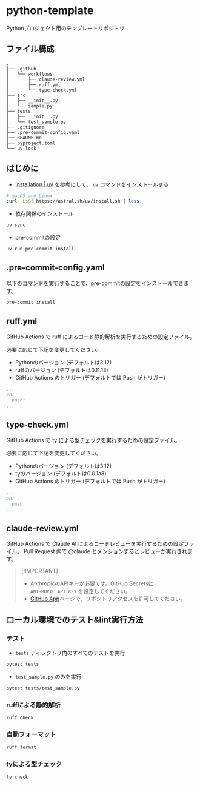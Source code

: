 # python-template

Pythonプロジェクト用のテンプレートリポジトリ

## ファイル構成

```
.
├── .github
│   └── workflows
│       ├── claude-review.yml
│       ├── ruff.yml
│       └── type-check.yml
├── src
│   ├── __init__.py
│   └── sample.py
├── tests
│   ├── __init__.py
│   └── test_sample.py
├── .gitignore
├── .pre-commit-config.yaml
├── README.md
├── pyproject.toml
└── uv.lock
```

## はじめに

- [Installation | uv](https://docs.astral.sh/uv/getting-started/installation/) を参考にして、 `uv` コマンドをインストールする

```bash
# macOS and Linux
curl -LsSf https://astral.sh/uv/install.sh | less
```

- 依存関係のインストール

```bash
uv sync
```

- pre-commitの設定

```bash
uv run pre-commit install
```

## .pre-commit-config.yaml

以下のコマンドを実行することで、pre-commitの設定をインストールできます。

```bash
pre-commit install
```

## ruff.yml

GitHub Actions で ruff によるコード静的解析を実行するための設定ファイル。

必要に応じて下記を変更してください。

- Pythonのバージョン (デフォルトは3.12)
- ruffのバージョン (デフォルトは0.11.13)
- GitHub Actions のトリガー (デフォルトでは Push がトリガー)

```yaml
...
on:
  push:
...
```

## type-check.yml

GitHub Actions で ty による型チェックを実行するための設定ファイル。

必要に応じて下記を変更してください。

- Pythonのバージョン (デフォルトは3.12)
- tyのバージョン (デフォルトは0.0.1a8)
- GitHub Actions のトリガー (デフォルトでは Push がトリガー)

```yaml
...
on:
  push:
...
```

## claude-review.yml

GitHub Actions で Claude AI によるコードレビューを実行するための設定ファイル。
Pull Request 内で @claude とメンションするとレビューが実行されます。

> \[!IMPORTANT\]
>
> - AnthropicのAPIキーが必要です。GitHub Secretsに `ANTHROPIC_API_KEY` を設定してください。
> - [GitHub App](https://github.com/organizations/athenatech-jp/settings/installations/68033881)ページで、リポジトリアクセスを許可してください。

## ローカル環境でのテスト&lint実行方法

### テスト

- `tests` ディレクトリ内のすべてのテストを実行

```bash
pytest tests
```

- `test_sample.py` のみを実行

```bash
pytest tests/test_sample.py
```

### ruffによる静的解析

```bash
ruff check
```

### 自動フォーマット

```bash
ruff format
```

### tyによる型チェック

```bash
ty check
```
